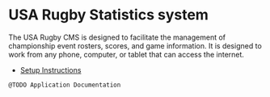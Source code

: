 # USA Rugby Statistics system

The USA Rugby CMS is designed to facilitate the management of championship event rosters, scores, and game information. It is designed to work from any phone, computer, or tablet that can access the internet.

- [Setup Instructions](docs/setup.md)


```
@TODO Application Documentation
```
